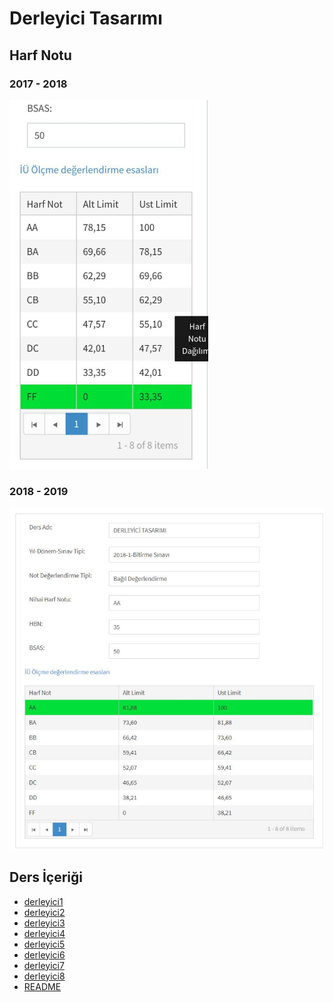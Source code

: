 # Derleyici Tasarımı 

## Harf Notu

### 2017 - 2018 

![](../../res/can_derleryici.png)

### 2018 - 2019

![](../../res/can_derleyici2.png)
<!--Index-->

## Ders İçeriği

- [derleyici1](./Ders%20%C4%B0%C3%A7eri%C4%9Fi/derleyici1.pdf)
- [derleyici2](./Ders%20%C4%B0%C3%A7eri%C4%9Fi/derleyici2.pdf)
- [derleyici3](./Ders%20%C4%B0%C3%A7eri%C4%9Fi/derleyici3.pdf)
- [derleyici4](./Ders%20%C4%B0%C3%A7eri%C4%9Fi/derleyici4.pdf)
- [derleyici5](./Ders%20%C4%B0%C3%A7eri%C4%9Fi/derleyici5.pdf)
- [derleyici6](./Ders%20%C4%B0%C3%A7eri%C4%9Fi/derleyici6.pdf)
- [derleyici7](./Ders%20%C4%B0%C3%A7eri%C4%9Fi/derleyici7.pdf)
- [derleyici8](./Ders%20%C4%B0%C3%A7eri%C4%9Fi/derleyici8.pdf)
- [README](./Ders%20%C4%B0%C3%A7eri%C4%9Fi/README.md)



<!--Index-->
